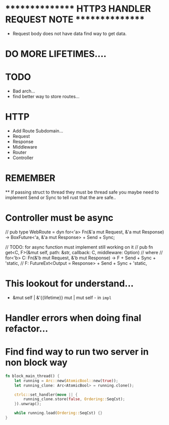 # ************** HTTP3 HANDLER REQUEST NOTE **************
- Request body does not have data find way to get data.

# DO MORE LIFETIMES....

# TODO
- Bad arch...
- find better way to store routes...


# HTTP

* Add Route Subdomain...
* Request   
* Response
* Middleware
* Router
* Controller


# REMEMBER

** If passing struct to thread they must be thread safe you maybe need to implement Send or Sync to tell rust that the are safe..



# Controller must be async

// pub type WebRoute = dyn for<'a> Fn(&'a mut Request, &'a mut Response) -> BoxFuture<'a, &'a mut Response> + Send + Sync;


// TODO: for async function must implement still working on it
// pub fn get<C, F>(&mut self, path: &str, callback: C, middleware: Option<Middlewares>)
// where
//     for<'b> C: Fn(&'b mut Request, &'b mut Response) -> F + Send + Sync + 'static,
//     F: FutureExt<Output =  Response> + Send + Sync + 'static,


# This lookout for understand...
- &mut self | &'{{lifetime}} mut | mut self - in `impl`


# Handler errors when doing final refactor...




# Find find way to run two server in non block way

```rust
fn block_main_thread() {
    let running = Arc::new(AtomicBool::new(true));
    let running_clone: Arc<AtomicBool> = running.clone();

    ctrlc::set_handler(move || {
        running_clone.store(false, Ordering::SeqCst);
    }).unwrap();

    while running.load(Ordering::SeqCst) {}
}
```